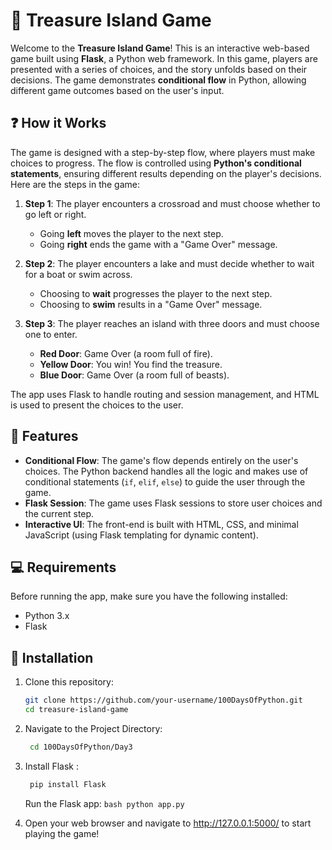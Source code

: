 # 💎 Treasure Island Game

Welcome to the **Treasure Island Game**! This is an interactive web-based game built using **Flask**, a Python web framework. In this game, players are presented with a series of choices, and the story unfolds based on their decisions. The game demonstrates **conditional flow** in Python, allowing different game outcomes based on the user's input.

## ❓ How it Works

The game is designed with a step-by-step flow, where players must make choices to progress. The flow is controlled using **Python's conditional statements**, ensuring different results depending on the player's decisions. Here are the steps in the game:

1. **Step 1**: The player encounters a crossroad and must choose whether to go left or right.
   - Going **left** moves the player to the next step.
   - Going **right** ends the game with a "Game Over" message.
   
2. **Step 2**: The player encounters a lake and must decide whether to wait for a boat or swim across.
   - Choosing to **wait** progresses the player to the next step.
   - Choosing to **swim** results in a "Game Over" message.

3. **Step 3**: The player reaches an island with three doors and must choose one to enter.
   - **Red Door**: Game Over (a room full of fire).
   - **Yellow Door**: You win! You find the treasure.
   - **Blue Door**: Game Over (a room full of beasts).

The app uses Flask to handle routing and session management, and HTML is used to present the choices to the user.

## 🌟 Features

- **Conditional Flow**: The game's flow depends entirely on the user's choices. The Python backend handles all the logic and makes use of conditional statements (`if`, `elif`, `else`) to guide the user through the game.
- **Flask Session**: The game uses Flask sessions to store user choices and the current step.
- **Interactive UI**: The front-end is built with HTML, CSS, and minimal JavaScript (using Flask templating for dynamic content).

## 💻 Requirements

Before running the app, make sure you have the following installed:

- Python 3.x
- Flask

## 🚀 Installation

1. Clone this repository:

   ```bash
   git clone https://github.com/your-username/100DaysOfPython.git
   cd treasure-island-game
   ```


2. Navigate to the Project Directory:

   ```bash
    cd 100DaysOfPython/Day3
   ```
   
3. Install Flask :

    ```bash
     pip install Flask
    ```
     Run the Flask app:
       ```bash
          python app.py
       ```

4. Open your web browser and navigate to http://127.0.0.1:5000/ to start playing the game!
